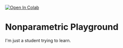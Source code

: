 [![Open In Colab](https://colab.research.google.com/assets/colab-badge.svg)](https://colab.research.google.com/github/trevortknguyen/nonparametric/blob/master/product_kernels.ipynb)

# Nonparametric Playground

I'm just a student trying to learn.
